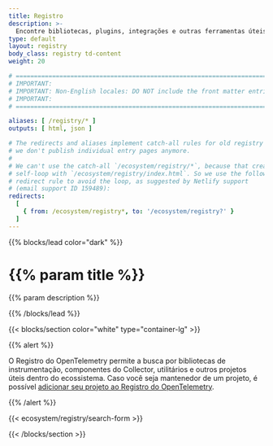 ```yaml
---
title: Registro
description: >-
  Encontre bibliotecas, plugins, integrações e outras ferramentas úteis para usar e expandir o OpenTelemetry.
type: default
layout: registry
body_class: registry td-content
weight: 20

# =============================================================================
# IMPORTANT:
# IMPORTANT: Non-English locales: DO NOT include the front matter entries below
# IMPORTANT:
# =============================================================================

aliases: [ /registry/* ]
outputs: [ html, json ]

# The redirects and aliases implement catch-all rules for old registry entries;
# we don't publish individual entry pages anymore.
#
# We can't use the catch-all `/ecosystem/registry/*`, because that creates a
# self-loop with `/ecosystem/registry/index.html`. So we use the following
# redirect rule to avoid the loop, as suggested by Netlify support
# (email support ID 159489):
redirects:
  [
    { from: /ecosystem/registry*, to: '/ecosystem/registry?' }
  ]
---
```


{{% blocks/lead color="dark" %}}

<!-- markdownlint-disable single-h1 -->

<h1>{{% param title %}}</h1>

{{% param description %}}

{{% /blocks/lead %}}

{{< blocks/section color="white" type="container-lg" >}}

{{% alert %}}

O Registro do OpenTelemetry permite a busca por bibliotecas de instrumentação,
componentes do Collector, utilitários e outros projetos úteis dentro do
ecossistema. Caso você seja mantenedor de um projeto, é possível
[adicionar seu projeto ao Registro do OpenTelemetry](adding/).

{{% /alert %}}

{{< ecosystem/registry/search-form >}}

{{< /blocks/section >}}
